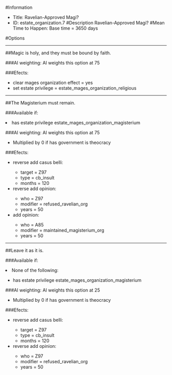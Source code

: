 #Information
 - Title: Ravelian-Approved Magi?
 - ID: estate_organization.7
#Description
Ravelian-Approved Magi?
#Mean Time to Happen:
Base time = 3650 days

#Options

___
##Magic is holy, and they must be bound by faith.

###AI weighting:
AI weights this option at 75


###Efects:<ul><li>clear mages organization effect = yes</li><li>set estate privilege = estate_mages_organization_religious</li></ul>

___
##The Magisterium must remain.

###Available if:
<li>has estate privilege estate_mages_organization_magisterium</li>

###AI weighting:
AI weights this option at 75
 - Multiplied by 0 if has government is theocracy


###Efects:<ul><li>reverse add casus belli:</li><ul><li>target = Z97</li><li>type = cb_insult</li><li>months = 120</li></ul><li>reverse add opinion:</li><ul><li>who = Z97</li><li>modifier = refused_ravelian_org</li><li>years = 50</li></ul><li>add opinion:</li><ul><li>who = A85</li><li>modifier = maintained_magisterium_org</li><li>years = 50</li></ul></ul>

___
##Leave it as it is.

###Available if:
<li>None of the following:</li><ul><li>has estate privilege estate_mages_organization_magisterium</li></ul>

###AI weighting:
AI weights this option at 25
 - Multiplied by 0 if has government is theocracy


###Efects:<ul><li>reverse add casus belli:</li><ul><li>target = Z97</li><li>type = cb_insult</li><li>months = 120</li></ul><li>reverse add opinion:</li><ul><li>who = Z97</li><li>modifier = refused_ravelian_org</li><li>years = 50</li></ul></ul>
